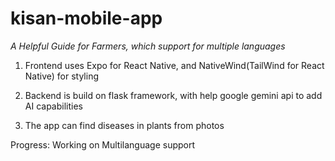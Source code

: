 # kisan-mobile-app

*A Helpful Guide for Farmers, which support for multiple languages*

1. Frontend uses Expo for React Native, and NativeWind(TailWind for React Native) for styling

2. Backend is build on flask framework, with help google gemini api to add AI capabilities

3. The app can find diseases in plants from photos

Progress: Working on Multilanguage support